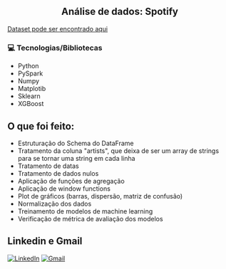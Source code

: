 <h2 align="center"> Análise de dados: Spotify </h2>
<a href="https://www.kaggle.com/datasets/kapturovalexander/spotify-data-from-pyspark-course" target="_blank">Dataset pode ser encontrado aqui</a>

### 💻 Tecnologias/Bibliotecas
  - Python
  - PySpark
  - Numpy
  - Matplotib
  - Sklearn
  - XGBoost

## O que foi feito:
  - Estruturação do Schema do DataFrame
  - Tratamento da coluna "artists", que deixa de ser um array de strings para se tornar uma string em cada linha
  - Tratamento de datas
  - Tratamento de dados nulos
  - Aplicação de funções de agregação
  - Aplicação de window functions
  - Plot de gráficos (barras, dispersão, matriz de confusão)
  - Normalização dos dados
  - Treinamento de modelos de machine learning
  - Verificação de métrica de avaliação dos modelos

## Linkedin e Gmail
<p align="center">

[![LinkedIn](https://img.shields.io/badge/linkedin-%230077B5.svg?style=for-the-badge&logo=linkedin&logoColor=white)](https://linkedin.com/in/reidner-adnan-b19377210) 	[![Gmail](https://img.shields.io/badge/Gmail-D14836?style=for-the-badge&logo=gmail&logoColor=white)](mailto:rdn.adn00@gmail.com)

</p>


